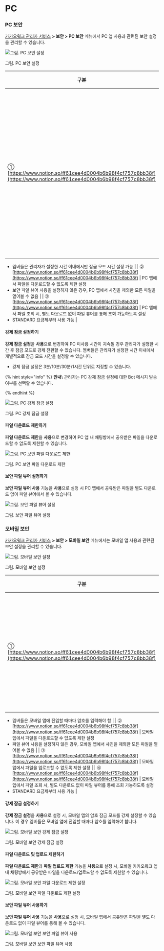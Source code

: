 # PC

### PC 보안

[카카오워크 관리자 서비스](https://admin.kakaowork.com/) **> 보안 > PC 보안** 메뉴에서 PC 앱 사용과 관련된 보안 설정을 관리할 수 있습니다.

![그림. PC 보안 설정](https://s3-us-west-2.amazonaws.com/secure.notion-static.com/76a337a3-1c8d-4704-9969-958dc795e2e0/PC\_%EB%B3%B4%EC%95%88\_%EC%84%A4%EC%A0%95.png)

그림. PC 보안 설정

| 구분                                                                                                                 | 설명                                |
| ------------------------------------------------------------------------------------------------------------------ | --------------------------------- |
| ① [https://www.notion.so/ff61cee4d0004b6b98f4cf757c8bb38f](https://www.notion.so/ff61cee4d0004b6b98f4cf757c8bb38f) | PC 미사용 시간이 지속될 경우 잠금 모드로 강제 전환 설정 |

* 멤버들은 관리자가 설정한 시간 이내에서만 잠금 모드 시간 설정 가능 | | ⓶ [https://www.notion.so/ff61cee4d0004b6b98f4cf757c8bb38f](https://www.notion.so/ff61cee4d0004b6b98f4cf757c8bb38f) | PC 앱에서 파일을 다운로드할 수 없도록 제한 설정
* 보안 파일 뷰어 사용을 설정하지 않은 경우, PC 앱에서 사진을 제외한 모든 파일을 열어볼 수 없음 | | ⓷ [https://www.notion.so/ff61cee4d0004b6b98f4cf757c8bb38f](https://www.notion.so/ff61cee4d0004b6b98f4cf757c8bb38f) | PC 앱에서 파일 조회 시, 별도 다운로드 없이 파일 뷰어를 통해 조회 가능하도록 설정
* STANDARD 요금제부터 사용 가능 |

#### 강제 잠금 설정하기

**강제 잠금 설정**을 **사용**으로 변경하여 PC 미사용 시간이 지속될 경우 관리자가 설정한 시간 후 잠금 모드로 강제 전환할 수 있습니다. 멤버들은 관리자가 설정한 시간 이내에서 개별적으로 잠금 모드 시간을 설정할 수 있습니다.

* 강제 잠금 설정은 3분/10분/30분/1시간 단위로 지정할 수 있습니다.

{% hint style="info" %}
**안내**\ 관리자는 PC 강제 잠금 설정에 대한 Bot 메시지 발송 여부를 선택할 수 있습니다.

{% endhint %}

![그림. PC 강제 잠금 설정](https://s3-us-west-2.amazonaws.com/secure.notion-static.com/e3b99dd9-1b03-4616-970b-52d4cdfc7304/%E1%84%89%E1%85%B3%E1%84%8F%E1%85%B3%E1%84%85%E1%85%B5%E1%86%AB%E1%84%89%E1%85%A3%E1%86%BA\_2022-12-08\_%E1%84%8B%E1%85%A9%E1%84%92%E1%85%AE\_7.18.36.png)

그림. PC 강제 잠금 설정

#### 파일 다운로드 제한하기

**파일 다운로드 제한**을 **사용**으로 변경하여 PC 앱 내 채팅방에서 공유받은 파일을 다운로드할 수 없도록 제한할 수 있습니다.

![그림. PC 보안 파일 다운로드 제한](https://s3-us-west-2.amazonaws.com/secure.notion-static.com/3ffeda9c-bfdb-43c9-85ae-8abd69ee15e4/%E1%84%89%E1%85%B3%E1%84%8F%E1%85%B3%E1%84%85%E1%85%B5%E1%86%AB%E1%84%89%E1%85%A3%E1%86%BA\_2022-12-08\_%E1%84%8B%E1%85%A9%E1%84%92%E1%85%AE\_7.26.13.png)

그림. PC 보안 파일 다운로드 제한

#### 보안 파일 뷰어 설정하기

**보안 파일 뷰어 사용** 기능을 **사용**으로 설정 시 PC 앱에서 공유받은 파일을 별도 다운로드 없이 파일 뷰어에서 볼 수 있습니다.

![그림. 보안 파일 뷰어 설정](https://s3-us-west-2.amazonaws.com/secure.notion-static.com/9ef517e4-263c-4d1a-a45e-43b33f5cb017/PC\_%EB%B3%B4%EC%95%88\_%ED%8C%8C%EC%9D%BC\_%EB%B7%B0%EC%96%B4\_%EC%84%A4%EC%A0%95.png)

그림. 보안 파일 뷰어 설정

### 모바일 보안

[카카오워크 관리자 서비스](https://admin.kakaowork.com/) **> 보안 > 모바일 보안** 메뉴에서는 모바일 앱 사용과 관련된 보안 설정을 관리할 수 있습니다.

![그림. 모바일 보안 설정](https://s3-us-west-2.amazonaws.com/secure.notion-static.com/8628ef8e-5b70-4a4f-a31e-6d1318ca2685/%EB%AA%A8%EB%B0%94%EC%9D%BC\_%EB%B3%B4%EC%95%88\_%EC%84%A4%EC%A0%95.png)

그림. 모바일 보안 설정

| 구분                                                                                                                 | 설명                     |
| ------------------------------------------------------------------------------------------------------------------ | ---------------------- |
| ① [https://www.notion.so/ff61cee4d0004b6b98f4cf757c8bb38f](https://www.notion.so/ff61cee4d0004b6b98f4cf757c8bb38f) | 모바일 앱에서 암호 잠금 모드 강제 설정 |

* 멤버들은 모바일 앱에 진입할 때마다 암호를 입력해야 함 | | ⓶ [https://www.notion.so/ff61cee4d0004b6b98f4cf757c8bb38f](https://www.notion.so/ff61cee4d0004b6b98f4cf757c8bb38f) | 모바일 앱에서 파일을 다운로드할 수 없도록 제한 설정
* 파일 뷰어 사용을 설정하지 않은 경우, 모바일 앱에서 사진을 제외한 모든 파일을 열어볼 수 없음 | | ⓷ [https://www.notion.so/ff61cee4d0004b6b98f4cf757c8bb38f](https://www.notion.so/ff61cee4d0004b6b98f4cf757c8bb38f) | 모바일 앱에서 파일을 업로드할 수 없도록 제한 설정 | | ⓸ [https://www.notion.so/ff61cee4d0004b6b98f4cf757c8bb38f](https://www.notion.so/ff61cee4d0004b6b98f4cf757c8bb38f) | 모바일 앱에서 파일 조회 시, 별도 다운로드 없이 파일 뷰어를 통해 조회 가능하도록 설정
* STANDARD 요금제부터 사용 가능 |

#### 강제 잠금 설정하기

**강제 잠금 설정**을 **사용**으로 설정 시, 모바일 앱의 암호 잠금 모드를 강제 설정할 수 있습니다. 이 경우 멤버들은 모바일 앱에 진입할 때마다 암호를 입력해야 합니다.

![그림. 모바일 보안 강제 잠금 설정](https://s3-us-west-2.amazonaws.com/secure.notion-static.com/9cb46279-a527-486c-968f-fc251bdfcbd1/%E1%84%89%E1%85%B3%E1%84%8F%E1%85%B3%E1%84%85%E1%85%B5%E1%86%AB%E1%84%89%E1%85%A3%E1%86%BA\_2022-12-08\_%E1%84%8B%E1%85%A9%E1%84%92%E1%85%AE\_7.45.33.png)

그림. 모바일 보안 강제 잠금 설정

#### 파일 다운로드 및 업로드 제한하기

**파일 다운로드 제한**과 **파일 업로드 제한** 기능을 **사용**으로 설정 시, 모바일 카카오워크 앱 내 채팅방에서 공유받은 파일을 다운로드/업로드할 수 없도록 제한할 수 있습니다.

![그림. 모바일 보안 파일 다운로드 제한 설정](https://s3-us-west-2.amazonaws.com/secure.notion-static.com/1227df35-a0fc-40f7-935e-758072086c54/Group\_3465558.png)

그림. 모바일 보안 파일 다운로드 제한 설정

#### 보안 파일 뷰어 사용하기

**보안 파일 뷰어 사용** 기능을 **사용**으로 설정 시, 모바일 앱에서 공유받은 파일을 별도 다운로드 없이 파일 뷰어를 통해 볼 수 있습니다.

![그림. 모바일 보안 보안 파일 뷰어 사용](https://s3-us-west-2.amazonaws.com/secure.notion-static.com/5440d960-09e3-42f1-81da-0255bb5d066f/%EB%AA%A8%EB%B0%94%EC%9D%BC\_%ED%8C%8C%EC%9D%BC\_%EB%B7%B0%EC%96%B4\_%EC%82%AC%EC%9A%A9%ED%95%98%EA%B8%B0.png)

그림. 모바일 보안 보안 파일 뷰어 사용
